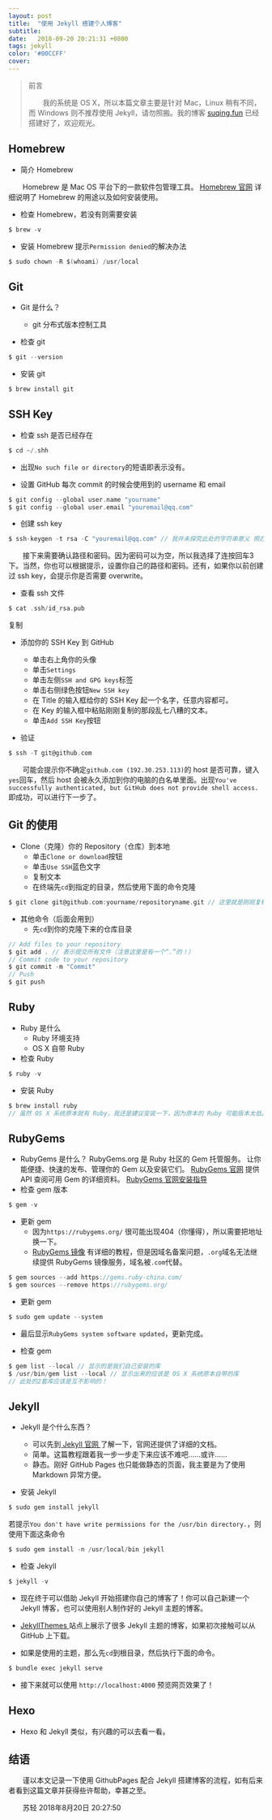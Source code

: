 ```yaml
---
layout: post
title:  "使用 Jekyll 搭建个人博客"
subtitle:
date:   2018-09-20 20:21:31 +0800
tags: jekyll
color: '#00CCFF'
cover:
---
```



> 前言
>
> 　　我的系统是 OS X，所以本篇文章主要是针对 Mac，Linux 稍有不同，而 Windows 则不推荐使用 Jekyll，请勿照搬。我的博客
> [suqing.fun](https://suqing.fun)
> 已经搭建好了，欢迎观光。

## Homebrew

- 简介 Homebrew

　　Homebrew 是 Mac OS 平台下的一款软件包管理工具。
[Homebrew 官网](https://brew.sh/index_zh-cn)
详细说明了 Homebrew 的用途以及如何安装使用。

- 检查 Homebrew，若没有则需要安装
```c
$ brew -v
```

- 安装 Homebrew 提示`Permission denied`的解决办法
```c
$ sudo chown -R $(whoami) /usr/local
```

## Git

- Git 是什么？
  - git 分布式版本控制工具

- 检查 git
```c
$ git --version
```

- 安装 git
```c
$ brew install git
```

## SSH Key

- 检查 ssh 是否已经存在
```c
$ cd ~/.shh
```
  - 出现`No such file or directory`的短语即表示没有。

- 设置 GitHub 每次 commit 的时候会使用到的 username 和 email
```c
$ git config --global user.name "yourname"
$ git config --global user.email "youremail@qq.com"
```

- 创建 ssh key
```c
$ ssh-keygen -t rsa -C "youremail@qq.com" // 我并未探究此处的字符串意义 照办就好
```
　　接下来需要确认路径和密码。因为密码可以为空，所以我选择了连按回车3下。当然，你也可以根据提示，设置你自己的路径和密码。还有，如果你以前创建过 ssh key，会提示你是否需要 overwrite。

- 查看 ssh 文件
```c
$ cat .ssh/id_rsa.pub
```
复制

- 添加你的 SSH Key 到 GitHub
  - 单击右上角你的头像
  - 单击`Settings`
  - 单击左侧`SSH and GPG keys`标签
  - 单击右侧绿色按钮`New SSH key`
  - 在 Title 的输入框给你的 SSH Key 起一个名字，任意内容都可。
  - 在 Key 的输入框中粘贴刚刚复制的那段乱七八糟的文本。
  - 单击`Add SSH Key`按钮

- 验证
```c
$ ssh -T git@github.com
```
　　可能会提示你不确定`github.com (192.30.253.113)`的 host 是否可靠，键入`yes`回车，然后 host 会被永久添加到你的电脑的白名单里面。出现`You've successfully authenticated, but GitHub does not provide shell access.`即成功，可以进行下一步了。

## Git 的使用

- Clone（克隆）你的 Repository（仓库）到本地
  - 单击`Clone or download`按钮
  - 单击`Use SSH`蓝色文字
  - 复制文本
  - 在终端先`cd`到指定的目录，然后使用下面的命令克隆
```c
$ git clone git@github.com:yourname/repositoryname.git // 这里就是刚刚复制的文本
```

- 其他命令（后面会用到）
	- 先`cd`到你的克隆下来的仓库目录
```c
// Add files to your repository
$ git add . // 表示提交所有文件（注意这里是有一个“.”的！）
// Commit code to your repository
$ git commit -m "Commit"
// Push
$ git push
```


## Ruby

- Ruby 是什么
  * Ruby 环境支持
  * OS X 自带 Ruby
- 检查 Ruby
```c
$ ruby -v
```

- 安装 Ruby
```c
$ brew install ruby
// 虽然 OS X 系统原本就有 Ruby，我还是建议安装一下，因为原本的 Ruby 可能版本太低。
```

## RubyGems
- RubyGems 是什么？
RubyGems.org 是 Ruby 社区的 Gem 托管服务。
让你能便捷、快速的发布、管理你的 Gem 以及安装它们。
[RubyGems 官网](https://rubygems.org) 提供 API 查阅可用 Gem 的详细资料。
[RubyGems 官网安装指导](https://rubygems.org/pages/download)
- 检查 gem 版本
```c
$ gem -v
```
- 更新 gem
  * 因为`https://rubygems.org/` 很可能出现404（你懂得），所以需要把地址换一下。
  * [RubyGems 镜像](https://ruby.taobao.org) 有详细的教程，但是因域名备案问题，`.org`域名无法继续提供 RubyGems 镜像服务，域名被`.com`代替。
```c
$ gem sources --add https://gems.ruby-china.com/
$ gem sources --remove https://rubygems.org/
```

  * 更新 gem
```c
$ sudo gem update --system
```
  * 最后显示`RubyGems system software updated`，更新完成。

- 检查 gem
```c
$ gem list --local // 显示的是我们自己安装的库
$ /usr/bin/gem list --local // 显示出来的应该是 OS X 系统原本自带的库
// 此处的2套库应该是互不影响的！
```

## Jekyll

- Jekyll 是个什么东西？
  * 可以先到[ Jekyll 官网 ](https://jekyllrb.com)了解一下，官网还提供了详细的文档。
  * 简单。这篇教程跟着我一步一步走下来应该不难吧……或许……
  * 静态。刚好 GitHub Pages 也只能做静态的页面，我主要是为了使用 Markdown 异常方便。

- 安装 Jekyll
```c
$ sudo gem install jekyll
```
若提示`You don't have write permissions for the /usr/bin directory.`，则使用下面这条命令
```c
$ sudo gem install -n /usr/local/bin jekyll
```

- 检查 Jekyll
```c
$ jekyll -v
```

- 现在终于可以借助 Jekyll 开始搭建你自己的博客了！你可以自己新建一个 Jekyll 博客，也可以使用别人制作好的 Jekyll 主题的博客。
- [JekyllThemes ](http://jekyllthemes.org)站点上展示了很多 Jekyll 主题的博客，如果初次接触可以从 GitHub 上下载。

- 如果是使用的主题，那么先`cd`到根目录，然后执行下面的命令。
```c
$ bundle exec jekyll serve
```

- 接下来就可以使用 `http://localhost:4000` 预览网页效果了！

## Hexo

- Hexo 和 Jekyll 类似，有兴趣的可以去看一看。


## 结语
　　谨以本文记录一下使用 GithubPages 配合 Jekyll 搭建博客的流程，如有后来者看到这篇文章并获得些许帮助，幸甚之至。

　　苏轻 2018年8月20日 20:27:50